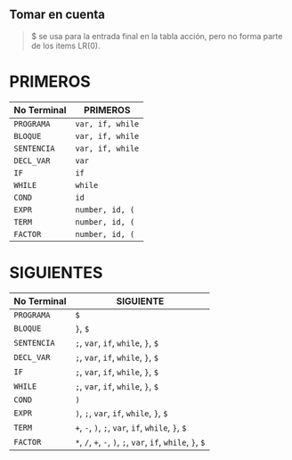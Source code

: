 ## Tomar en cuenta

> $ se usa para la entrada final en la tabla acción, pero no forma parte de los items LR(0).

# PRIMEROS

| No Terminal | PRIMEROS                     |
| ----------- | ---------------------------- |
| `PROGRAMA`  | `var, if, while`             |
| `BLOQUE`    | `var, if, while`             |
| `SENTENCIA` | `var, if, while`             |
| `DECL_VAR`  | `var`                        |
| `IF`        | `if`                         |
| `WHILE`     | `while`                      |
| `COND`      | `id`                         |
| `EXPR`      | `number, id, (`              |
| `TERM`      | `number, id, (`              |
| `FACTOR`    | `number, id, (`              |

# SIGUIENTES

| No Terminal | SIGUIENTE                                                   |
| ----------- | ----------------------------------------------------------- |
| `PROGRAMA`  | `$`                                                         |
| `BLOQUE`    | `}`, `$`                                                    |
| `SENTENCIA` | `;`, `var`, `if`, `while`, `}`, `$`                         |
| `DECL_VAR`  | `;`, `var`, `if`, `while`, `}`, `$`                         |
| `IF`        | `;`, `var`, `if`, `while`, `}`, `$`                         |
| `WHILE`     | `;`, `var`, `if`, `while`, `}`, `$`                         |
| `COND`      | `)`                                                         |
| `EXPR`      | `)`, `;`, `var`, `if`, `while`, `}`, `$`                    |
| `TERM`      | `+`, `-`, `)`, `;`, `var`, `if`, `while`, `}`, `$`          |
| `FACTOR`    | `*`, `/`, `+`, `-`, `)`, `;`, `var`, `if`, `while`, `}`, `$`|
